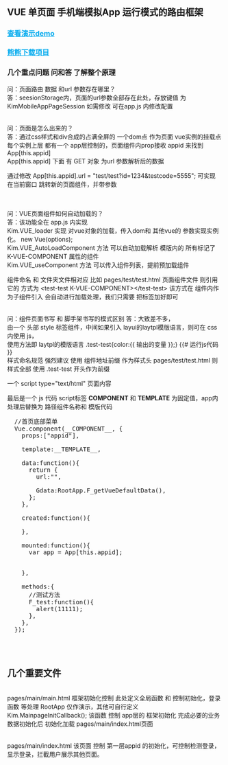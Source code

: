 <h2>VUE 单页面 手机端模拟App 运行模式的路由框架</h2>

<h3>
  <a style="color:#0ae" href="http://yima.dev.vihost.cn/web/application/kim/webapp_vue/" target="_blank">查看演示demo</a>
  <br><br>
  <a style="color:#0ae" href="http://ghs.mybear.ga" target="_blank">熊熊下载项目</a>
</h3>


<h3>几个重点问题 问和答 了解整个原理</h3>
问：页面路由 数据 和url 参数存在哪里？<br>
答：seesionStorage内，页面的url参数全部存在此处，存放键值 为 KimMobileAppPageSession 如需修改 可在app.js 内修改配置<br><br>


问：页面是怎么出来的？<br>
答：通过css样式和div合成的占满全屏的 一个dom点 作为页面 vue实例的挂载点<br>
每个实例上层 都有一个 app层控制的，页面组件内prop接收 appid 来找到App[this.appid]<br>
App[this.appid] 下面 有 GET 对象 为url 参数解析后的数据<br>

通过修改 App[this.appid].url = "test/test?id=1234&testcode=5555";  可实现 在当前窗口 跳转新的页面组件，并带参数<br>
<br><br>


问：VUE页面组件如何自动加载的？<br>
答：该功能全在 app.js 内实现 <br>
Kim.VUE_loader 实现 对vue对象的加载，传入dom和 其他vue的 参数实现实例化。 new Vue(options);<br>
Kim.VUE_AutoLoadComponent 方法 可以自动加载解析 模版内的 所有标记了 K-VUE-COMPONENT 属性的组件<br>
Kim.VUE_useComponent 方法 可以传入组件列表，提前预加载组件<br>

组件命名 和 文件夹文件相对应 比如 pages/test/test.html 页面组件文件 则引用它的 方式为 &lt;test-test K-VUE-COMPONENT&gt;&lt;/test-test&gt; 该方式在 组件内作为子组件引入 会自动进行加载处理，我们只需要 把标签加好即可<br><br>


问：组件页面书写 和 脚手架书写的模式区别
答：大致差不多，<br>
由一个 头部 style 标签组件，中间如果引入 layui的laytpl模版语言，则可在 css内使用 js，<br>
使用方法即 laytpl的模版语言 .test-test{color:{{ 输出的变量 }};} {{# 运行js代码 }}<br>
样式命名规范 强烈建议 使用 组件地址前缀 作为样式头  pages/test/test.html   则样式全部 使用 .test-test 开头作为前缀<br>

一个 script type="text/html" 页面内容

最后是一个 js 代码 script标签  __COMPONENT__ 和 __TEMPLATE__ 为固定值，app内处理后替换为 路径组件名称和 模版代码
<pre>
  //首页底部菜单
  Vue.component(__COMPONENT__, {
    props:["appid"],

    template:__TEMPLATE__,

    data:function(){
      return {
        url:"",

        Gdata:RootApp.F_getVueDefaultData(),
      };
    },

    created:function(){
      
    },

    mounted:function(){
      var app = App[this.appid];


    },

    methods:{
      //测试方法
      F_test:function(){
        alert(11111);
      },
    },
  });
</pre>


<br><br>
<h2>几个重要文件</h2><br>
pages/main/main.html 框架初始化控制 此处定义全局函数 和 控制初始化，登录函数 等处理 RootApp 仅作演示，其他可自行定义<br>
Kim.MainpageInitCallback(); 该函数 控制 app层的 框架初始化 完成必要的业务数据初始化后 初始化加载 pages/main/index.html页面<br><br>


pages/main/index.html 该页面 控制 第一层appid 的初始化，可控制检测登录，显示登录，拦截用户展示其他页面。